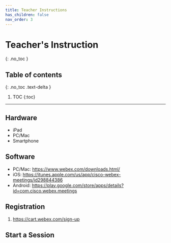 ```yaml
---
title: Teacher Instructions
has_children: false
nav_order: 3
---
```


# Teacher's Instruction
{: .no_toc }

## Table of contents
{: .no_toc .text-delta }

1. TOC
{:toc}

---

## Hardware
- iPad
- PC/Mac
- Smartphone

## Software
- PC/Mac: https://www.webex.com/downloads.html/
- iOS: https://itunes.apple.com/us/app/cisco-webex-meetings/id298844386
- Android: https://play.google.com/store/apps/details?id=com.cisco.webex.meetings

## Registration
1. https://cart.webex.com/sign-up

## Start a Session

